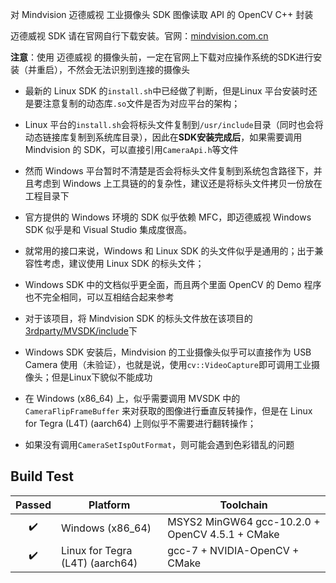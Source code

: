 
对 Mindvision 迈德威视 工业摄像头 SDK 图像读取 API 的 OpenCV C++ 封装

迈德威视 SDK 请在官网自行下载安装。官网：[mindvision.com.cn](https://mindvision.com.cn)

**注意**：使用 迈德威视 的摄像头前，一定在官网上下载对应操作系统的SDK进行安装（并重启），不然会无法识别到连接的摄像头

- 最新的 Linux SDK 的`install.sh`中已经做了判断，但是Linux 平台安装时还是要注意复制的动态库`.so`文件是否为对应平台的架构；
- Linux 平台的`install.sh`会将标头文件复制到`/usr/include`目录（同时也会将动态链接库复制到系统库目录），因此在**SDK安装完成后**，如果需要调用 Mindvision 的 SDK，可以直接引用`CameraApi.h`等文件
- 然而 Windows 平台暂时不清楚是否会将标头文件复制到系统包含路径下，并且考虑到 Windows 上工具链的的复杂性，建议还是将标头文件拷贝一份放在工程目录下

- 官方提供的 Windows 环境的 SDK 似乎依赖 MFC，即迈德威视 Windows SDK 似乎是和 Visual Studio 集成度很高。
- 就常用的接口来说，Windows 和 Linux SDK 的头文件似乎是通用的；出于兼容性考虑，建议使用 Linux SDK 的标头文件；
- Windows SDK 中的文档似乎更全面，而且两个里面 OpenCV 的 Demo 程序也不完全相同，可以互相结合起来参考
- 对于该项目，将 Mindvision SDK 的标头文件放在该项目的[3rdparty/MVSDK/include](3rdparty/MVSDK/include)下

- Windows SDK 安装后，Mindvision 的工业摄像头似乎可以直接作为 USB Camera 使用（未验证），也就是说，使用`cv::VideoCapture`即可调用工业摄像头；但是Linux下貌似不能成功

- 在 Windows (x86_64) 上，似乎需要调用 MVSDK 中的 `CameraFlipFrameBuffer` 来对获取的图像进行垂直反转操作，但是在 Linux for Tegra (L4T) (aarch64) 上则似乎不需要进行翻转操作；
- 如果没有调用`CameraSetIspOutFormat`，则可能会遇到色彩错乱的问题

## Build Test

| Passed | Platform                         | Toolchain                                       |
| :----: | -------------------------------- | ----------------------------------------------- |
|   ✔️    | Windows (x86_64)                 | MSYS2 MinGW64 gcc-10.2.0 + OpenCV 4.5.1 + CMake |
|   ✔️    | Linux for Tegra (L4T)  (aarch64) | gcc-7 + NVIDIA-OpenCV + CMake                   |

